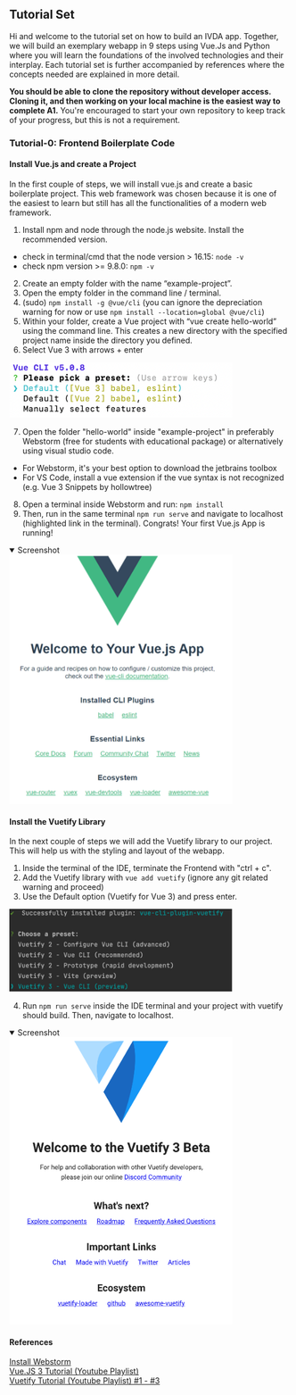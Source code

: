 ## Tutorial Set

Hi and welcome to the tutorial set on how to build an IVDA app. Together, we will build an exemplary webapp in 9 steps using Vue.Js and Python where you will learn the foundations of the involved technologies and their interplay.
Each tutorial set is further accompanied by references where the concepts needed are explained in more detail.

**You should be able to clone the repository without developer access. Cloning it, and then working on your local machine is the easiest way to complete A1.** You're encouraged to start your own repository to keep track of your progress, but this is not a requirement.

### Tutorial-0: Frontend Boilerplate Code

#### Install Vue.js and create a Project
In the first couple of steps, we will install vue.js and create a basic boilerplate project. This web framework was chosen because it is one of the easiest to learn but still has all the functionalities of a modern web framework.

1. Install npm and node through the node.js website. Install the recommended version.
- check in terminal/cmd that the node version > 16.15: ``node -v``
- check npm version >= 9.8.0: ``npm -v``
2. Create an empty folder with the name “example-project”.
3. Open the empty folder in the command line / terminal.
4. (sudo) ``npm install -g @vue/cli`` (you can ignore the depreciation warning for now or use ``npm install --location=global @vue/cli``)
5. Within your folder, create a Vue project with “vue create hello-world” using the command line.  This creates a new directory with the specified project name inside the directory you defined.
6. Select Vue 3 with arrows + enter

<img src="0_vue_create_project23.png" alt="drawing" width="400"/>

7. Open the folder "hello-world" inside "example-project" in preferably Webstorm (free for students with educational package) or alternatively using visual studio code.
- For Webstorm, it's your best option to download the jetbrains toolbox
- For VS Code, install a vue extension if the vue syntax is not recognized (e.g. Vue 3 Snippets by hollowtree)
8. Open a terminal inside Webstorm and run: ``npm install``
9. Then, run in the same terminal ``npm run serve`` and navigate to localhost (highlighted link in the terminal).
   Congrats! Your first Vue.js App is running!
<details open><summary>Screenshot</summary>
<img src="0_first_vue_project.PNG" alt="drawing" width="400"/>
</details>

#### Install the Vuetify Library
In the next couple of steps we will add the Vuetify library to our project. This will help us with the styling and layout of the webapp.
1. Inside the terminal of the IDE, terminate the Frontend with "ctrl + c".
2. Add the Vuetify library with ``vue add vuetify`` (ignore any git related warning and proceed)
3. Use the Default option (Vuetify for Vue 3) and press enter.

<img src="0_add_vuetify23.png" alt="drawing" width="400"/>

4. Run ``npm run serve`` inside the IDE terminal and your project with vuetify should build. Then, navigate to localhost.
<details open><summary>Screenshot</summary>
<img src="0_vuetify23.png" alt="drawing" width="400"/>
</details>

#### References
[Install Webstorm](https://www.jetbrains.com/help/webstorm/installation-guide.html)\
[Vue.JS 3 Tutorial (Youtube Playlist)](https://www.youtube.com/watch?v=YrxBCBibVo0)\
[Vuetify Tutorial (Youtube Playlist) #1 - #3](https://www.youtube.com/watch?v=2uZYKcKHgU0&list=PL4cUxeGkcC9g0MQZfHwKcuB0Yswgb3gA5)
